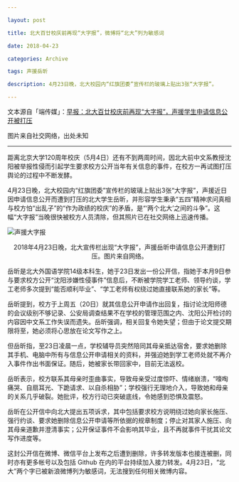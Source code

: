 ```yaml
---

layout: post

title: 北大百廿校庆前再现“大字报”，微博将“北大”列为敏感词

date: 2018-04-23

categories: Archive

tags: 声援岳昕

description: 4月23日晚，北大校园内“红旗团委”宣传栏的玻璃上贴出3张“大字报”。

---
```


文本源自「端传媒」：[早报：北大百廿校庆前再现“大字报”，声援学生申请信息公开被打压](https://theinitium.com/article/20180424-morning-brief/)

图片来自社交网络，出处未知

---

距离北京大学120周年校庆（5月4日）还有不到两周时间，因北大前中文系教授沈阳被举报性侵而引起学生要求校方公开当年有关信息的事件，在校方一再试图打压舆论的过程中不断发酵。

4月23日晚，北大校园内“红旗团委”宣传栏的玻璃上贴出3张“大字报”，声援近日因申请信息公开而遭到打压的北大学生岳昕，并形容学生秉承“五四”精神求问真相与校方怕“出乱子”的“作为政绩的校庆”的矛盾，是“‘两个北大’之间的斗争”。这幅“大字报”当晚很快被校方人员清除，但其照片已在社交网络上迅速传播。

![声援大字报](https://i.imgur.com/TCjnnMl.jpg)

<center>2018年4月23日晚，北大宣传栏出现“大字报”，声援岳昕申请信息公开遭到打压。图片来自网络。</center>

岳昕是北大外国语学院14级本科生，她于23日发出一份公开信，指她于本月9日参与要求校方公开“沈阳涉嫌性侵事件”信息后，不断被学院学工老师、领导约谈，学工老师多次提到“能否顺利毕业”、“学工老师有权绕过她直接联系她的家长”等。

岳昕提到，校方于上周五（20日）就其信息公开申请作出回复，指讨论沈阳师德的会议级别不够记录、公安局调查结果不在学校的管理范围之内、沈阳公开检讨的内容因中文系工作失误而遗失。岳昕强调，相关回复令她失望；但由于论文提交期限将至，她必须将心思放在论文写作之上。

但岳昕指，至23日凌晨一点，学校辅导员突然陪同其母亲抵达宿舍，要求她删除其手机、电脑中所有与信息公开申请相关的资料，并强迫她到学工老师处就不再介入事件作出书面保证。随后，她被家长带回家中，目前无法返校。

岳昕表示，校方联系其母亲时歪曲事实，导致母亲受过度惊吓、情绪崩溃，“嚎啕痛哭、自扇耳光、下跪请求、以自杀相胁”；学校强行无理地介入，导致她和母亲的关系几乎破裂。她批评，校方行动已突破底线，令她感到恐惧及震怒。

岳昕在公开信中向北大提出五项诉求，其中包括要求校方说明绕过她向家长施压、强行约谈、要求她删除信息公开申请等所依据的规章制度；停止对其家人施压、向其母亲道歉并澄清事实；公开保证事件不会影响其毕业，且不再就事件干扰其论文写作进度等。

这封公开信在微博、微信平台上发布之后遭到删除，许多转发版本也接连被删，同时亦有更多帐号以及包括 Github 在内的平台持续加入接力转发。4月23日，“北大”两个字已被新浪微博列为敏感词，无法搜到任何相关微博内容。
